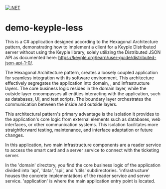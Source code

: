 [![.NET](https://github.com/jeanpierrefortune/demo-keyple-less/actions/workflows/dotnet.yml/badge.svg)](https://github.com/jeanpierrefortune/demo-keyple-less/actions/workflows/dotnet.yml)

# demo-keyple-less

This is a C# application designed according to the Hexagonal Architecture pattern, 
demonstrating how to implement a client for a Keyple Distributed server without using the Keyple library, 
solely utilizing the Distributed JSON API as documented here: https://keyple.org/learn/user-guide/distributed-json-api-1-0/.

The Hexagonal Architecture pattern, creates a loosely coupled application for seamless integration 
with its software environment. This architecture effectively segregates the application into domain, 
, and infrastructure layers. The core business logic resides in the domain layer, while the outside layer encompasses 
all entities interacting with the application, such as databases, UI, and test scripts. 
The boundary layer orchestrates the communication between the inside and outside layers.

This architectural pattern's primary advantage is the isolation it provides to the application's core logic from 
external elements such as databases, web interfaces, or other communication systems. 
This isolation facilitates more straightforward testing, maintenance, and interface adaptation or future changes.

In this application, two main infrastructure components are a reader service to access the smart card and 
a server service to connect with the ticketing server.

In the 'domain' directory, you find the core business logic of the application divided into 'api', 'data', 'spi', and 'utils' subdirectories. 
'infrastructure' houses the concrete implementations of the reader service and server service. 
'application' is where the main application entry point is located.